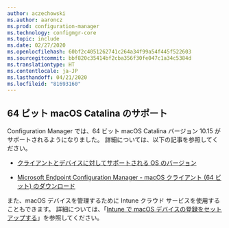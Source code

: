 ```yaml
---
author: aczechowski
ms.author: aaroncz
ms.prod: configuration-manager
ms.technology: configmgr-core
ms.topic: include
ms.date: 02/27/2020
ms.openlocfilehash: 60bf2c4051262741c264a34f99a54f445f522603
ms.sourcegitcommit: bbf820c35414bf2cba356f30fe047c1a34c5384d
ms.translationtype: HT
ms.contentlocale: ja-JP
ms.lasthandoff: 04/21/2020
ms.locfileid: "81693160"
---
```

## <a name="support-for-64-bit-macos-catalina"></a><a name="bkmk_mac"></a> 64 ビット macOS Catalina のサポート

<!--3696246-->

Configuration Manager では、64 ビット macOS Catalina バージョン 10.15 がサポートされるようになりました。 詳細については、以下の記事を参照してください。

- [クライアントとデバイスに対してサポートされる OS のバージョン](../../../../plan-design/configs/supported-operating-systems-for-clients-and-devices.md#mac-computers)

- [Microsoft Endpoint Configuration Manager - macOS クライアント (64 ビット) のダウンロード](https://www.microsoft.com/download/details.aspx?id=100850)

また、macOS デバイスを管理するために Intune クラウド サービスを使用することもできます。 詳細については、「[Intune で macOS デバイスの登録をセットアップする](https://docs.microsoft.com/intune/enrollment/macos-enroll)」を参照してください。

